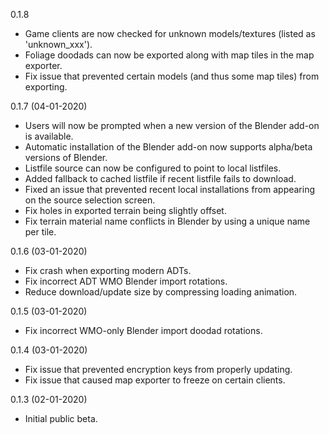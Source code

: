 0.1.8
- Game clients are now checked for unknown models/textures (listed as 'unknown_xxx').
- Foliage doodads can now be exported along with map tiles in the map exporter.
- Fix issue that prevented certain models (and thus some map tiles) from exporting.

0.1.7 (04-01-2020)
- Users will now be prompted when a new version of the Blender add-on is available.
- Automatic installation of the Blender add-on now supports alpha/beta versions of Blender.
- Listfile source can now be configured to point to local listfiles.
- Added fallback to cached listfile if recent listfile fails to download.
- Fixed an issue that prevented recent local installations from appearing on the source selection screen.
- Fix holes in exported terrain being slightly offset.
- Fix terrain material name conflicts in Blender by using a unique name per tile.

0.1.6 (03-01-2020)
- Fix crash when exporting modern ADTs.
- Fix incorrect ADT WMO Blender import rotations.
- Reduce download/update size by compressing loading animation.

0.1.5 (03-01-2020)
- Fix incorrect WMO-only Blender import doodad rotations.

0.1.4 (03-01-2020)
- Fix issue that prevented encryption keys from properly updating.
- Fix issue that caused map exporter to freeze on certain clients.

0.1.3 (02-01-2020)
- Initial public beta.